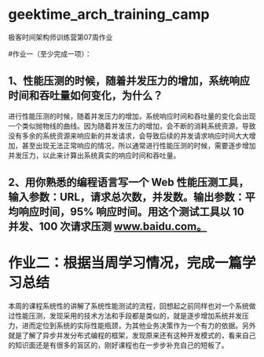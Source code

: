 # geektime_arch_training_camp
极客时间架构师训练营第07周作业

#作业一（至少完成一项）：
## 1、性能压测的时候，随着并发压力的增加，系统响应时间和吞吐量如何变化，为什么？
进行性能压测的时候，随着并发压力的增加，系统响应时间和吞吐量的变化会出现一个类似抛物线的曲线。因为随着并发压力的增加，会不断的消耗系统资源，导致没有多余的系统资源来响应新的并发请求，会导致后续的并发请求响应时间大大增加，甚至出现无法正常响应的情况，所以通常进行性能压测的时候，需要逐步增加并发压力，以此来计算出系统真实的响应时间和吞吐量。

## 2、用你熟悉的编程语言写一个 Web 性能压测工具，输入参数：URL，请求总次数，并发数。输出参数：平均响应时间，95% 响应时间。用这个测试工具以 10 并发、100 次请求压测 www.baidu.com。

# 作业二：根据当周学习情况，完成一篇学习总结
本周的课程系统性的讲解了系统性能测试的流程，回想起之前同样也对一个系统做过性能压测，发现采用的技术方法和手段都是类似的，就是逐步增加系统并发压力，进而定位到系统的实际性能瓶颈，为其他业务决策作为一个有力的依据。另外就是了解了异步并发分布式编程的框架，发现原来还有这种开发模式的，看来自己的知识面还是有很多的盲区的，刚好课程也在一步步补充自己的短板了。